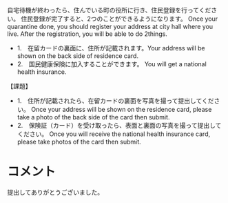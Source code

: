自宅待機が終わったら、住んでいる町の役所に行き、住民登録を行ってください。
住民登録が完了すると、2つのことができるようになります。
Once your quarantine done, you should register your address at city hall where you live.
After the registration, you will be able to do 2things.

- 1.　在留カードの裏面に、住所が記載されます。Your address will be shown on the back side of residence card.
- 2.　国民健康保険に加入することができます。  You will get a national health insurance.

【課題】
- 1.　住所が記載されたら、在留カードの裏面を写真を撮って提出してください。 Once your address will be shown on the residence card, please take a photo of the back side of the card then submit.
- 2.　保険証（カード）を受け取ったら、表面と裏面の写真を撮って提出してください。  Once you will receive the national health insurance card, please take photos of the card then submit.




# コメント

提出してありがとうございました。
